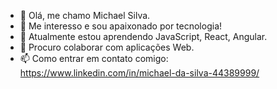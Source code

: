 - 👋 Olá, me chamo Michael Silva.
- 👀 Me interesso e sou apaixonado por tecnologia! 
- 🌱 Atualmente estou aprendendo JavaScript, React, Angular.
- 💞️  Procuro colaborar com aplicações Web.
- 📫 Como entrar em contato comigo: https://www.linkedin.com/in/michael-da-silva-44389999/

<!---
Michael-Silvaa/Michael-Silvaa is a ✨ special ✨ repository because its `README.md` (this file) appears on your GitHub profile.
You can click the Preview link to take a look at your changes.
--->
